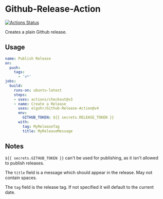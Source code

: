 # Github-Release-Action

[![Actions Status](https://github.com/elgohr/Github-Release-Action/workflows/Release/badge.svg)](https://github.com/elgohr/Github-Release-Action/actions)

Creates a plain Github release.

## Usage

```yaml
name: Publish Release
on:
  push:
    tags:
      - 'v*'
jobs:
  build:
    runs-on: ubuntu-latest
    steps:
    - uses: actions/checkout@v3
    - name: Create a Release
      uses: elgohr/Github-Release-Action@v4
      env:
        GITHUB_TOKEN: ${{ secrets.RELEASE_TOKEN }}
      with:
        tag: MyReleaseTag
        title: MyReleaseMessage
```

## Notes

`${{ secrets.GITHUB_TOKEN }}` can't be used for publishing, as it isn't allowed to publish releases.

The ``title`` field is a message which should appear in the release. May not contain spaces. 

The ``tag`` field is the release tag. If not specified it will default to the current date.
